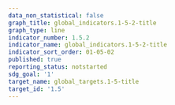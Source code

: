 ```yaml
---
data_non_statistical: false
graph_title: global_indicators.1-5-2-title
graph_type: line
indicator_number: 1.5.2
indicator_name: global_indicators.1-5-2-title
indicator_sort_order: 01-05-02
published: true
reporting_status: notstarted
sdg_goal: '1'
target_name: global_targets.1-5-title
target_id: '1.5'
---
```

